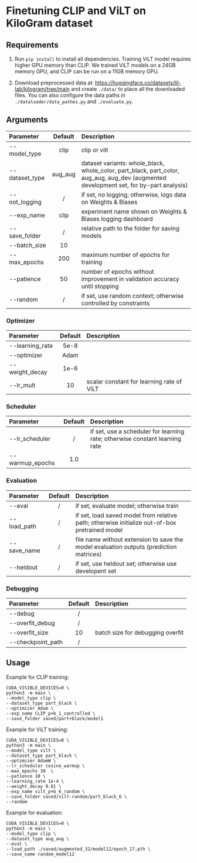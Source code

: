 # Finetuning CLIP and ViLT on KiloGram dataset
## Requirements
1. Run `pip install` to install all dependencies. Training ViLT model requires higher GPU memory than CLIP. We trained ViLT models on a 24GB memory GPU, and CLIP can be run on a 11GB memory GPU.

2. Download preprocessed data at: https://huggingface.co/datasets/lil-lab/kilogram/tree/main and create `./data/` to place all the downloaded files.
You can also configure the data paths in `./dataloader/data_pathes.py` and `./evaluate.py`.

## Arguments
| Parameter                 | Default       | Description   |	
| :------------------------ |:-------------:| :-------------|
| \-\-model_type 	       |	clip           |clip or vilt
| \-\-dataset_type          | aug_aug           |dataset variants: whole_black, whole_color, part_black, part_color, aug_aug, aug_dev (augmented development set, for by-part analysis)
| \-\-not_logging	       | /	           | if set, no logging; otherwise, logs data on Weights & Biases
| \-\-exp_name 	       |	clip	            |experiment name shown on Weights & Biases logging dashboard
| \-\-save_folder 		           | /             | relative path to the folder for saving models
| \-\-batch_size		      | 10     	   |
| \-\-max_epochs		      | 200     	   | maximum number of epochs for training
| \-\-patience		      | 50     	   | number of epochs without improvement in validation accuracy until stopping
| \-\-random		      | /     	   | if set, use random context; otherwise controlled by constraints

### Optimizer
| Parameter                 | Default       | Description   |	
| :------------------------ |:-------------:| :-------------|
| \-\-learning_rate    | 5e-8         | 
| \-\-optimizer       | Adam  |  
| \-\-weight_decay			             | 1e-6 	           | 
| \-\-lr_mult			     | 10         | scalar constant for learning rate of ViLT

### Scheduler
| Parameter                 | Default       | Description   |	
| :------------------------ |:-------------:| :-------------|
| \-\-lr_scheduler			             | /     	     | if set, use a scheduler for learning rate; otherwise constant learning rate 
| \-\-warmup_epochs		    | 1.0     	     | 

### Evaluation
| Parameter                 | Default       | Description   |	
| :------------------------ |:-------------:| :-------------|
| \-\-eval		      | /     	   | if set, evaluate model; otherwise train
| \-\-load_path		      | /    	   | if set, load saved model from relative path; otherwise initialize out-of-box pretrained model
| \-\-save_name		      | /     	   | file name without extension to save the model evaluation outputs (prediction matrices)
| \-\-heldout		      | /    	   | if set, use heldout set; otherwise use developent set

### Debugging
| Parameter                 | Default       | Description   |	
| :------------------------ |:-------------:| :-------------|
| \-\-debug 	        | /          | 
| \-\-overfit_debug	         | /             | 
| \-\-overfit_size         | 10           |  batch size for debugging overfit
| \-\-checkpoint_path         | /          | 


## Usage
Example for CLIP training:
```
CUDA_VISIBLE_DEVICES=0 \
python3 -m main \
--model_type clip \
--dataset_type part_black \
--optimizer Adam \
--exp_name CLIP_p+b_1_controlled \
--save_folder saved/part+black/model1
```
Example for ViLT training:
```
CUDA_VISIBLE_DEVICES=0 \
python3 -m main \
--model_type vilt \
--dataset_type part_black \
--optimizer AdamW \
--lr_scheduler cosine_warmup \
--max_epochs 30  \
--patience 10 \
--learning_rate 1e-4 \
--weight_decay 0.01 \
--exp_name vilt_p+b_6_random \
--save_folder saved/vilt-random/part_black_6 \
--random
```

Example for evaluation:
```
CUDA_VISIBLE_DEVICES=0 \
python3 -m main \
--model_type clip \
--dataset_type aug_aug \
--eval \
--load_path ./saved/augmented_32/model12/epoch_17.pth \
--save_name random_model12
```
